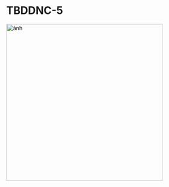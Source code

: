 # TBDDNC-5

<img width="414" alt="ảnh" src="https://user-images.githubusercontent.com/62537918/193184432-7a8548ca-856d-40d1-979b-496f12f3529a.png">
